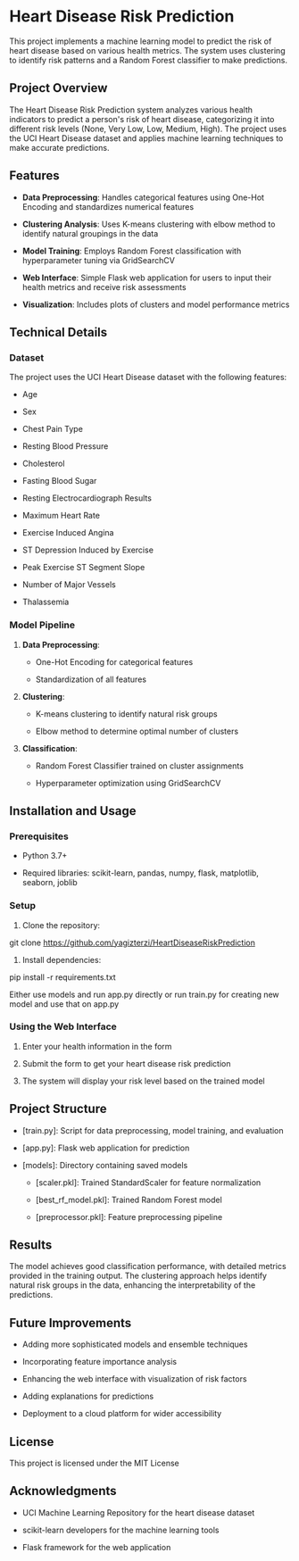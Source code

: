 Heart Disease Risk Prediction
=============================

This project implements a machine learning model to predict the risk of heart disease based on various health metrics. The system uses clustering to identify risk patterns and a Random Forest classifier to make predictions.

Project Overview
----------------

The Heart Disease Risk Prediction system analyzes various health indicators to predict a person's risk of heart disease, categorizing it into different risk levels (None, Very Low, Low, Medium, High). The project uses the UCI Heart Disease dataset and applies machine learning techniques to make accurate predictions.

Features
--------

*   **Data Preprocessing**: Handles categorical features using One-Hot Encoding and standardizes numerical features
    
*   **Clustering Analysis**: Uses K-means clustering with elbow method to identify natural groupings in the data
    
*   **Model Training**: Employs Random Forest classification with hyperparameter tuning via GridSearchCV
    
*   **Web Interface**: Simple Flask web application for users to input their health metrics and receive risk assessments
    
*   **Visualization**: Includes plots of clusters and model performance metrics
    

Technical Details
-----------------

### Dataset

The project uses the UCI Heart Disease dataset with the following features:

*   Age
    
*   Sex
    
*   Chest Pain Type
    
*   Resting Blood Pressure
    
*   Cholesterol
    
*   Fasting Blood Sugar
    
*   Resting Electrocardiograph Results
    
*   Maximum Heart Rate
    
*   Exercise Induced Angina
    
*   ST Depression Induced by Exercise
    
*   Peak Exercise ST Segment Slope
    
*   Number of Major Vessels
    
*   Thalassemia
    

### Model Pipeline

1.  **Data Preprocessing**:
    
    *   One-Hot Encoding for categorical features
        
    *   Standardization of all features
        
2.  **Clustering**:
    
    *   K-means clustering to identify natural risk groups
        
    *   Elbow method to determine optimal number of clusters
        
3.  **Classification**:
    
    *   Random Forest Classifier trained on cluster assignments
        
    *   Hyperparameter optimization using GridSearchCV
        

Installation and Usage
----------------------

### Prerequisites

*   Python 3.7+
    
*   Required libraries: scikit-learn, pandas, numpy, flask, matplotlib, seaborn, joblib
    

### Setup

1.  Clone the repository:
    

git clone https://github.com/yagizterzi/HeartDiseaseRiskPrediction

1.  Install dependencies:
    

pip install -r requirements.txt

Either use models and run app.py directly or run train.py for creating new model and use that on app.py
    

### Using the Web Interface

1.  Enter your health information in the form
    
2.  Submit the form to get your heart disease risk prediction
    
3.  The system will display your risk level based on the trained model
    

Project Structure
-----------------

*   [train.py]: Script for data preprocessing, model training, and evaluation
    
*   [app.py]: Flask web application for prediction
    
*   [models]: Directory containing saved models
    
    *   [scaler.pkl]: Trained StandardScaler for feature normalization
        
    *   [best\_rf\_model.pkl]: Trained Random Forest model
        
    *   [preprocessor.pkl]: Feature preprocessing pipeline
        

Results
-------

The model achieves good classification performance, with detailed metrics provided in the training output. The clustering approach helps identify natural risk groups in the data, enhancing the interpretability of the predictions.

Future Improvements
-------------------

*   Adding more sophisticated models and ensemble techniques
    
*   Incorporating feature importance analysis
    
*   Enhancing the web interface with visualization of risk factors
    
*   Adding explanations for predictions
    
*   Deployment to a cloud platform for wider accessibility
    

License
-------

This project is licensed under the MIT License 

Acknowledgments
---------------

*   UCI Machine Learning Repository for the heart disease dataset
    
*   scikit-learn developers for the machine learning tools
    
*   Flask framework for the web application
